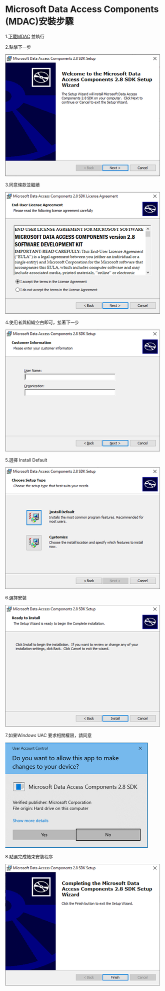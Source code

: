 # Microsoft Data Access Components (MDAC)安裝步驟

1.[下載MDAC](https://www.microsoft.com/en-us/download/details.aspx?id=21995) 並執行

2.點擊下一步

![](./README/img/4.png)

3.同意條款並繼續

![](./img/5.png)

4.使用者與組織空白即可，接著下一步

![](./img/6.png)

5.選擇 Install Default

![](./img/7.png)

6.選擇安裝

![](./img/8.png)

7.如果*Windows* UAC 要求相關權限，請同意

![](./img/9.png)

8.點選完成結束安裝程序

![](./img/10.png)

